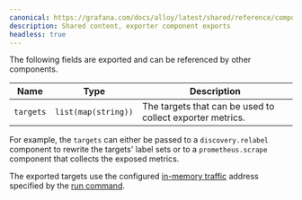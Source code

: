 ```yaml
---
canonical: https://grafana.com/docs/alloy/latest/shared/reference/components/exporter-component-exports/
description: Shared content, exporter component exports
headless: true
---
```


The following fields are exported and can be referenced by other components.

| Name      | Type                | Description                                               |
| --------- | ------------------- | --------------------------------------------------------- |
| `targets` | `list(map(string))` | The targets that can be used to collect exporter metrics. |

For example, the `targets` can either be passed to a `discovery.relabel` component to rewrite the targets' label sets or to a `prometheus.scrape` component that collects the exposed metrics.

The exported targets use the configured [in-memory traffic][] address specified by the [run command][].

[in-memory traffic]: ../../../../get-started/component_controller/#in-memory-traffic
[run command]: ../../../cli/run/
